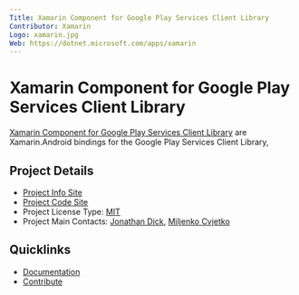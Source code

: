 ```yaml
---
Title: Xamarin Component for Google Play Services Client Library
Contributor: Xamarin
Logo: xamarin.jpg
Web: https://dotnet.microsoft.com/apps/xamarin
---
```

# Xamarin Component for Google Play Services Client Library
[Xamarin Component for Google Play Services Client Library](https://dotnet.microsoft.com/apps/xamarin) are Xamarin.Android bindings for the Google Play Services Client Library,

## Project Details

* [Project Info Site](https://dotnet.microsoft.com/apps/xamarin)
* [Project Code Site](https://github.com/xamarin/GooglePlayServicesComponents)
* Project License Type: [MIT](https://github.com/xamarin/GooglePlayServicesComponents/blob/master/LICENSE.md)
* Project Main Contacts: [Jonathan Dick](https://github.com/Redth), [Miljenko Cvjetko](https://github.com/moljac)

## Quicklinks

* [Documentation](https://dotnet.microsoft.com/apps/xamarin)
* [Contribute](https://github.com/xamarin/GooglePlayServicesComponents/blob/master/.github/CONTRIBUTING.md)
